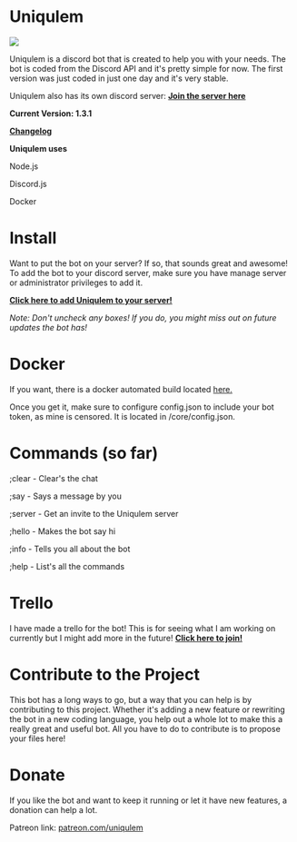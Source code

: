 # Uniqulem
![](http://i.imgur.com/Qo6BP2v.png)

Uniqulem is a discord bot that is created to help you with your needs. The bot is coded from the Discord API and it's pretty simple for now. The first version was just coded in just one day and it's very stable.

Uniqulem also has its own discord server: **[Join the server here](https://discord.gg/m4q24gX)**

**Current Version: 1.3.1**

**[Changelog](https://github.com/dynomite567/Uniqulem/releases)**

**Uniqulem uses**

Node.js

Discord.js

Docker

# Install
Want to put the bot on your server? If so, that sounds great and awesome! To add the bot to your discord server, make sure you have manage server or administrator privileges to add it.

**[Click here to add Uniqulem to your server!](https://discordapp.com/oauth2/authorize?client_id=307209446763921423&scope=bot&permissions=8)**

*Note: Don't uncheck any boxes! If you do, you might miss out on future updates the bot has!*

# Docker
If you want, there is a docker automated build located [here.](https://hub.docker.com/r/dynomitecentral/uniqulem/)

Once you get it, make sure to configure config.json to include your bot token, as mine is censored. It is located in /core/config.json.

# Commands (so far)

;clear - Clear's the chat

;say - Says a message by you

;server - Get an invite to the Uniqulem server

;hello - Makes the bot say hi

;info - Tells you all about the bot

;help - List's all the commands  

# Trello
I have made a trello for the bot! This is for seeing what I am working on currently but I might add more in the future! **[Click here to join!](https://trello.com/b/Bh6Bl6FT/uniqulem)**

# Contribute to the Project
This bot has a long ways to go, but a way that you can help is by contributing to this project. Whether it's adding a new feature or rewriting the bot in a new coding language, you help out a whole lot to make this a really great and useful bot. All you have to do to contribute is to propose your files here!

# Donate
If you like the bot and want to keep it running or let it have new features, a donation can help a lot.

Patreon link: [patreon.com/uniqulem](https://www.patreon.com/uniqulem)
